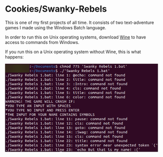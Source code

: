 # Cookies/Swanky-Rebels

This is one of my first projects of all time. It consists of two text-adventure games I made using the Windows Batch language.

In order to run this on Unix operating systems, download [Wine](https://www.winehq.org/ "Download Wine from www.winehq.org") to have access to commands from Windows.

If you run this on a Unix operating system without Wine, this is what happens:

![Preview screenshot](scr1.png "Preview screenshot")
